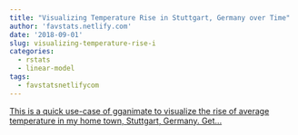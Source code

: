```yaml
---
title: "Visualizing Temperature Rise in Stuttgart, Germany over Time"
author: 'favstats.netlify.com'
date: '2018-09-01'
slug: visualizing-temperature-rise-i
categories:
  - rstats
  - linear-model
tags:
  - favstatsnetlifycom
---
```


[This is a quick use-case of gganimate to visualize the rise of average temperature in my home town, Stuttgart, Germany. Get...<click to read more>](https://favstats.netlify.com/post/temperature_viz/)

